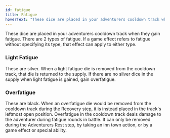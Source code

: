 ```yaml
---
id: fatigue
title: Fatigue
hoverText: "These dice are placed in your adventurers cooldown track when they gain fatigue. There are 2 types of fatigue (light fatigue and overfatigue)."
---
```


These dice are placed in your adventurers cooldown track when they gain fatigue. There are 2 types of fatigue. If a game effect refers to fatigue without specifying its type, that effect can apply to either type.

### Light Fatigue
These are silver. When a light fatigue die is removed from the cooldown track, that die is returned to the supply. If there are no silver dice in the supply when light fatigue is gained, gain overfatigue.

### Overfatigue
These are black. When an overfatigue die would be removed from the cooldown track during the Recovery step, it is instead placed in the track's leftmost open position. Overfatigue in the cooldown track deals damage to the adventurer during fatigue rounds in battle. It can only be removed during the Adventurers Rest step, by taking an inn town action, or by a game effect or special ability.